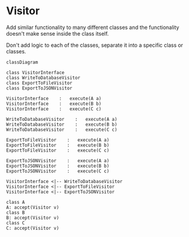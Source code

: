 # Visitor
Add similar functionality to many different classes and the functionality doesn't make sense inside the class itself.

Don't add logic to each of the classes, separate it into a specific class or classes.

```mermaid
classDiagram

class VisitorInterface
class WriteToDatabaseVisitor
class ExportToFileVisitor
class ExportToJSONVisitor

VisitorInterface    :   execute(A a)
VisitorInterface    :   execute(B b)
VisitorInterface    :   execute(C c)

WriteToDatabaseVisitor    :   execute(A a)
WriteToDatabaseVisitor    :   execute(B b)
WriteToDatabaseVisitor    :   execute(C c)

ExportToFileVisitor    :   execute(A a)
ExportToFileVisitor    :   execute(B b)
ExportToFileVisitor    :   execute(C c)

ExportToJSONVisitor    :   execute(A a)
ExportToJSONVisitor    :   execute(B b)
ExportToJSONVisitor    :   execute(C c)

VisitorInterface <|-- WriteToDatabaseVisitor
VisitorInterface <|-- ExportToFileVisitor
VisitorInterface <|-- ExportToJSONVisitor

class A
A: accept(Visitor v)
class B
B: accept(Visitor v)
class C
C: accept(Visitor v)
```